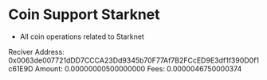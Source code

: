 # Coin Support Starknet

- All coin operations related to Starknet

Reciver Address: 0x0063de007721dDD7CCCA23Dd9345b70F77Af7B2FCcED9E3df1f390D0f1c61E9D
Amount: 0.00000000500000000
Fees: 0.0000046750000374
